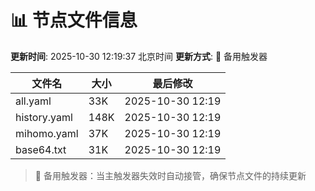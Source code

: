 # 📊 节点文件信息

**更新时间**: 2025-10-30 12:19:37 北京时间
**更新方式**: 🔄 备用触发器

| 文件名 | 大小 | 最后修改 |
|--------|------|----------|
| all.yaml | 33K | 2025-10-30 12:19 |
| history.yaml | 148K | 2025-10-30 12:19 |
| mihomo.yaml | 37K | 2025-10-30 12:19 |
| base64.txt | 31K | 2025-10-30 12:19 |

> 🔄 备用触发器：当主触发器失效时自动接管，确保节点文件的持续更新
